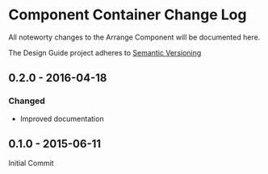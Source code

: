 Component Container Change Log
==============================
All noteworty changes to the Arrange Component will be documented here.

The Design Guide project adheres to [Semantic Versioning](http://semver.org)


0.2.0 - 2016-04-18
------------------
### Changed
* Improved documentation


0.1.0 - 2015-06-11
------------------
Initial Commit
